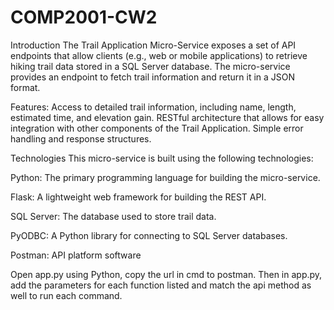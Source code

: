 # COMP2001-CW2

Introduction
The Trail Application Micro-Service exposes a set of API endpoints that allow clients (e.g., web or mobile applications) to retrieve hiking trail data stored in a SQL Server database. The micro-service provides an endpoint to fetch trail information and return it in a JSON format.

Features:
Access to detailed trail information, including name, length, estimated time, and elevation gain.
RESTful architecture that allows for easy integration with other components of the Trail Application.
Simple error handling and response structures.

Technologies
This micro-service is built using the following technologies:

Python: The primary programming language for building the micro-service.

Flask: A lightweight web framework for building the REST API.

SQL Server: The database used to store trail data.

PyODBC: A Python library for connecting to SQL Server databases.

Postman: API platform software

Open app.py using Python, copy the url in cmd to postman. Then in app.py, add the parameters for each function listed and match the api method as well to run each command.
